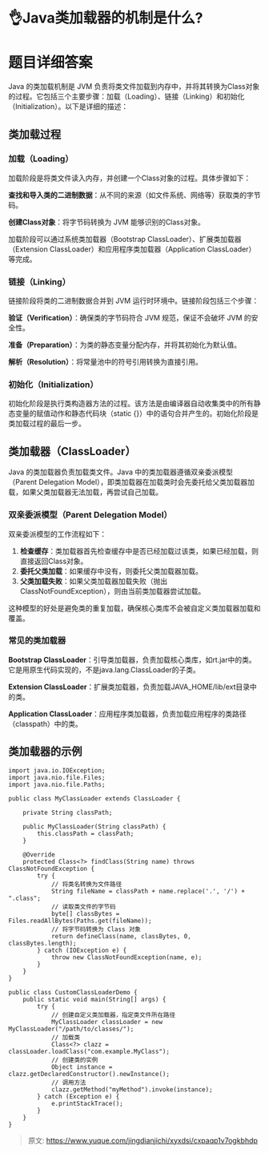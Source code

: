 # 👌Java类加载器的机制是什么?

# 题目详细答案
Java 的类加载机制是 JVM 负责将类文件加载到内存中，并将其转换为Class对象的过程。它包括三个主要步骤：加载（Loading）、链接（Linking）和初始化（Initialization）。以下是详细的描述：

## 类加载过程
### 加载（Loading）
加载阶段是将类文件读入内存，并创建一个Class对象的过程。具体步骤如下：

**查找和导入类的二进制数据**：从不同的来源（如文件系统、网络等）获取类的字节码。

**创建Class对象**：将字节码转换为 JVM 能够识别的Class对象。

加载阶段可以通过系统类加载器（Bootstrap ClassLoader）、扩展类加载器（Extension ClassLoader）和应用程序类加载器（Application ClassLoader）等完成。

### 链接（Linking）
链接阶段将类的二进制数据合并到 JVM 运行时环境中。链接阶段包括三个步骤：

**验证（Verification）**：确保类的字节码符合 JVM 规范，保证不会破坏 JVM 的安全性。

**准备（Preparation）**：为类的静态变量分配内存，并将其初始化为默认值。

**解析（Resolution）**：将常量池中的符号引用转换为直接引用。

### 初始化（Initialization）
初始化阶段是执行类构造器<clinit>方法的过程。该方法是由编译器自动收集类中的所有静态变量的赋值动作和静态代码块（static {}）中的语句合并产生的。初始化阶段是类加载过程的最后一步。

## 类加载器（ClassLoader）
Java 的类加载器负责加载类文件。Java 中的类加载器遵循双亲委派模型（Parent Delegation Model），即类加载器在加载类时会先委托给父类加载器加载，如果父类加载器无法加载，再尝试自己加载。

### 双亲委派模型（Parent Delegation Model）
双亲委派模型的工作流程如下：

1. **检查缓存**：类加载器首先检查缓存中是否已经加载过该类，如果已经加载，则直接返回Class对象。
2. **委托父类加载**：如果缓存中没有，则委托父类加载器加载。
3. **父类加载失败**：如果父类加载器加载失败（抛出ClassNotFoundException），则由当前类加载器尝试加载。

这种模型的好处是避免类的重复加载，确保核心类库不会被自定义类加载器加载和覆盖。

### 常见的类加载器
**Bootstrap ClassLoader**：引导类加载器，负责加载核心类库，如rt.jar中的类。它是用原生代码实现的，不是java.lang.ClassLoader的子类。

**Extension ClassLoader**：扩展类加载器，负责加载JAVA_HOME/lib/ext目录中的类。

**Application ClassLoader**：应用程序类加载器，负责加载应用程序的类路径（classpath）中的类。

## 类加载器的示例
```plain
import java.io.IOException;
import java.nio.file.Files;
import java.nio.file.Paths;

public class MyClassLoader extends ClassLoader {

    private String classPath;

    public MyClassLoader(String classPath) {
        this.classPath = classPath;
    }

    @Override
    protected Class<?> findClass(String name) throws ClassNotFoundException {
        try {
            // 将类名转换为文件路径
            String fileName = classPath + name.replace('.', '/') + ".class";
            // 读取类文件的字节码
            byte[] classBytes = Files.readAllBytes(Paths.get(fileName));
            // 将字节码转换为 Class 对象
            return defineClass(name, classBytes, 0, classBytes.length);
        } catch (IOException e) {
            throw new ClassNotFoundException(name, e);
        }
    }
}

public class CustomClassLoaderDemo {
    public static void main(String[] args) {
        try {
            // 创建自定义类加载器，指定类文件所在路径
            MyClassLoader classLoader = new MyClassLoader("/path/to/classes/");
            // 加载类
            Class<?> clazz = classLoader.loadClass("com.example.MyClass");
            // 创建类的实例
            Object instance = clazz.getDeclaredConstructor().newInstance();
            // 调用方法
            clazz.getMethod("myMethod").invoke(instance);
        } catch (Exception e) {
            e.printStackTrace();
        }
    }
}
```





> 原文: <https://www.yuque.com/jingdianjichi/xyxdsi/cxpaqp1v7ogkbhdp>